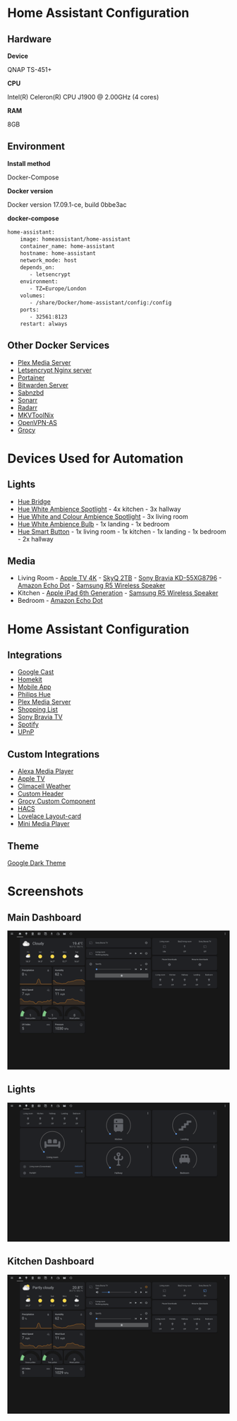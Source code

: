 # Home Assistant Configuration

## Hardware

**Device**

QNAP TS-451+

**CPU**

Intel(R) Celeron(R) CPU J1900 @ 2.00GHz (4 cores)

**RAM**

8GB

## Environment

**Install method**

Docker-Compose

**Docker version**

Docker version 17.09.1-ce, build 0bbe3ac

**docker-compose**

    home-assistant:
        image: homeassistant/home-assistant
        container_name: home-assistant
        hostname: home-assistant
        network_mode: host
        depends_on:
    	   - letsencrypt
        environment:
    	   - TZ=Europe/London
        volumes:
    	   - /share/Docker/home-assistant/config:/config
        ports:
    	   - 32561:8123
        restart: always

## Other Docker Services

- [Plex Media Server](https://hub.docker.com/r/linuxserver/plex)
- [Letsencrypt Nginx server](https://hub.docker.com/r/linuxserver/letsencrypt)
- [Portainer](https://hub.docker.com/r/portainer/portainer)
- [Bitwarden Server](https://hub.docker.com/r/bitwardenrs/server)
- [Sabnzbd](https://hub.docker.com/r/linuxserver/sabnzbd)
- [Sonarr](https://hub.docker.com/r/linuxserver/sonarr)
- [Radarr](https://hub.docker.com/r/linuxserver/radarr)
- [MKVToolNix](https://hub.docker.com/r/jlesage/mkvtoolnix)
- [OpenVPN-AS](https://hub.docker.com/r/linuxserver/openvpn-as)
- [Grocy](https://hub.docker.com/r/linuxserver/grocy)

# Devices Used for Automation

## Lights

- [Hue Bridge](https://www2.meethue.com/en-gb/p/hue-hue-bridge/8718696516850)
- [Hue White Ambience Spotlight](https://www2.meethue.com/en-gb/p/hue-white-ambience-single-bulb-gu10/8718696598283) - 4x kitchen - 3x hallway
- [Hue White and Colour Ambience Spotlight](https://www2.meethue.com/en-gb/p/hue-white-and-colour-ambience-1-pack-gu10/8718699628659) - 3x living room
- [Hue White Ambience Bulb](https://www2.meethue.com/en-gb/p/hue-white-ambience-single-bulb-b22/8718696548813) - 1x landing - 1x bedroom
- [Hue Smart Button](https://www2.meethue.com/en-gb/p/hue-smart-button/8718699693985) - 1x living room - 1x kitchen - 1x landing - 1x bedroom - 2x hallway

## Media

- Living Room - [Apple TV 4K](https://www.apple.com/uk/apple-tv-4k/) - [SkyQ 2TB](https://www.sky.com/shop/tv/sky-q/) - [Sony Bravia KD-55XG8796](https://www.sony.co.uk/electronics/televisions/xg8505-series) - [Amazon Echo Dot](https://smile.amazon.co.uk/Echo-Dot-3rd-Gen-Charcoal/dp/B07PJV3JPR) - [Samsung R5 Wireless Speaker](https://www.samsung.com/uk/audio-video/multiroom-360-sound-speaker-wam5500/)
- Kitchen - [Apple iPad 6th Generation](https://smile.amazon.co.uk/2018-Apple-iPad-WiFi-32GB/dp/B07DVBRVQM/ref=sr_1_11?dchild=1&keywords=2018%20ipad&qid=1590746335&sr=8-11) - [Samsung R5 Wireless Speaker](https://www.samsung.com/uk/audio-video/multiroom-360-sound-speaker-wam5500/)
- Bedroom - [Amazon Echo Dot](https://smile.amazon.co.uk/Echo-Dot-3rd-Gen-Charcoal/dp/B07PJV3JPR)

# Home Assistant Configuration

## Integrations

- [Google Cast](https://www.home-assistant.io/integrations/cast/)
- [Homekit](https://www.home-assistant.io/integrations/homekit/)
- [Mobile App](https://www.home-assistant.io/integrations/mobile_app/)
- [Philips Hue](https://www.home-assistant.io/integrations/hue/)
- [Plex Media Server](https://www.home-assistant.io/integrations/plex/)
- [Shopping List](https://www.home-assistant.io/integrations/shopping_list/)
- [Sony Bravia TV](https://www.home-assistant.io/integrations/braviatv/)
- [Spotify](https://www.home-assistant.io/integrations/spotify/)
- [UPnP](https://www.home-assistant.io/integrations/upnp/)

## Custom Integrations

- [Alexa Media Player](https://github.com/custom-components/alexa_media_player)
- [Apple TV](https://github.com/postlund/hass-atv-beta)
- [Climacell Weather](https://github.com/r-renato/ha-climacell-weather)
- [Custom Header](https://github.com/maykar/custom-header)
- [Grocy Custom Component](https://github.com/custom-components/grocy)
- [HACS](https://github.com/hacs/integration)
- [Lovelace Layout-card](https://github.com/thomasloven/lovelace-layout-card)
- [Mini Media Player](https://github.com/kalkih/mini-media-player)

## Theme

[Google Dark Theme](https://github.com/JuanMTech/google_dark_theme)

# Screenshots

## Main Dashboard

![Main lovelace dashboard](https://raw.githubusercontent.com/KibosJ/Home-AssistantConfig/master/screenshots/Dashboard_main.png)

## Lights

![Lights tab](https://raw.githubusercontent.com/KibosJ/Home-AssistantConfig/master/screenshots/Dashboard_lights.png)

## Kitchen Dashboard

![Kitchen lovelace dashboard](https://raw.githubusercontent.com/KibosJ/Home-AssistantConfig/master/screenshots/Dashboard_kitchen.png)
